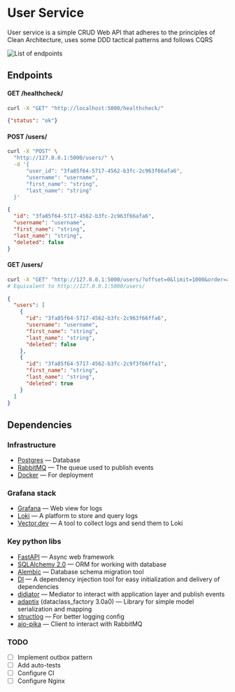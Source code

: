 # User Service

User service is a simple CRUD Web API that adheres to the principles of Clean Architecture,
uses some DDD tactical patterns and follows CQRS 

![List of endpoints](https://i.imgur.com/aeZe8Xz.png)

## Endpoints

#### GET /healthcheck/
```bash
curl -X "GET" "http://localhost:5000/healthcheck/"
```
```json
{"status": "ok"}
```

#### POST /users/

```bash
curl -X "POST" \
  "http://127.0.0.1:5000/users/" \
  -d '{
      "user_id": "3fa85f64-5717-4562-b3fc-2c963f66afa6",
      "username": "username",
      "first_name": "string",
      "last_name": "string"
  }'
```
```json
{
  "id": "3fa85f64-5717-4562-b3fc-2c963f66afa6",
  "username": "username",
  "first_name": "string",
  "last_name": "string",
  "deleted": false
}
```

#### GET /users/
```bash
curl -X "GET" "http://127.0.0.1:5000/users/?offset=0&limit=1000&order=asc"
# Equivalent to http://127.0.0.1:5000/users/
```
```json
{
  "users": [
    {
      "id": "3fa85f64-5717-4562-b3fc-2c963f66ffa6",
      "username": "username",
      "first_name": "string",
      "last_name": "string",
      "deleted": false
    },
    {
      "id": "3fa85f64-5717-4562-b3fc-2c9f3f66ffa1",
      "first_name": "string",
      "last_name": "string",
      "deleted": true
    }
  ]
}
```

## Dependencies

### Infrastructure

- [Postgres](https://www.postgresql.org/docs/current/index.html) — Database
- [RabbitMQ](https://www.rabbitmq.com/) — The queue used to publish events
- [Docker](https://docs.docker.com/) — For deployment

### Grafana stack

- [Grafana](https://grafana.com/docs/grafana/latest/) — Web view for logs
- [Loki](https://grafana.com/docs/loki/latest/) — A platform to store and query logs
- [Vector.dev](https://vector.dev) — A tool to collect logs and send them to Loki

###  Key python libs

- [FastAPI](https://fastapi.tiangolo.com/) — Async web framework
- [SQLAlchemy 2.0](https://docs.sqlalchemy.org/en/20/) — ORM for working with database
- [Alembic](https://alembic.sqlalchemy.org/en/latest/) — Database schema migration tool
- [DI](https://www.adriangb.com/di/0.73.0/) — A dependency injection tool for easy initialization and delivery of dependencies 
- [didiator](https://github.com/SamWarden/didiator) — Mediator to interact with application layer and publish events
- [adaptix](https://dataclass-factory.readthedocs.io/en/3.x-develop/) (dataclass_factory 3.0a0) — Library for simple model serialization and mapping
- [structlog](https://structlog.org/) — For better logging config
- [aio-pika](https://aio-pika.readthedocs.io/) — Client to interact with RabbitMQ

### TODO

- [ ] Implement outbox pattern
- [ ] Add auto-tests
- [ ] Configure CI
- [ ] Configure Nginx
